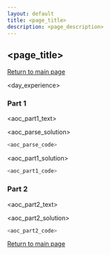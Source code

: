 ```yaml
---
layout: default
title: <page_title>
description: <page_description>
---
```


## <page_title>

[Return to main page](../)

<day_experience>

### Part 1
<aoc_part1_text>

<aoc_parse_solution>
```python
<aoc_parse_code>
```

<aoc_part1_solution>
```python
<aoc_part1_code>
```

### Part 2
<aoc_part2_text>

<aoc_part2_solution>
```python
<aoc_part2_code>
```

[Return to main page](../)
